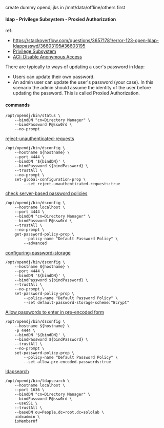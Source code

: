 create dummy opendj.jks in /mnt/data/offline/others first

#### ldap - Privilege Subsystem - Proxied Authorization
ref: 
 - https://stackoverflow.com/questions/36571781/error-123-open-ldap-ldappasswd/36603195#36603195
 - [Privilege Subsystem](https://docs.oracle.com/cd/E19450-01/820-6172/privilege-subsystem.html)
 - [ACI: Disable Anonymous Access](https://backstage.forgerock.com/docs/opendj/3.5/admin-guide/#access-control-disable-anonymous)

There are typically to ways of updating a user's password in ldap:

- Users can update their own password.
- An admin user can update the user's password (your case). In this scenario the admin should assume the identity of the user before updating the password. This is called Proxied Authorization.

#### commands
```shell
/opt/opendj/bin/status \
    --bindDN "cn=Directory Manager" \
    --bindPassword P@ssw0rd \
    --no-prompt
```
[reject-unauthenticated-requests](https://github.com/OpenIdentityPlatform/OpenDJ/wiki/Administration-Connection-Handlers#:~:text=32768%20%5C%0A%20%2D%2Dno%2Dprompt-,reject%2Dunauthenticated%2Drequests,-Rejects%20any%20request)
```shell
/opt/opendj/bin/dsconfig \
    --hostname ${hostname} \
    --port 4444 \
    --bindDN '${bindDN}' \
    --bindPassword ${bindPassword} \
    --trustAll \
    --no-prompt \
    set-global-configuration-prop \
        --set reject-unauthenticated-requests:true
```

[check server-based password policies](https://github.com/OpenIdentityPlatform/OpenDJ/wiki/Administration-Password-Policy#1011-server-based-password-policies)
```shell
/opt/opendj/bin/dsconfig \
    --hostname localhost \
    --port 4444 \
    --bindDN "cn=Directory Manager" \
    --bindPassword P@ssw0rd \
    --trustAll \
    --no-prompt \
    get-password-policy-prop \
        --policy-name "Default Password Policy" \
        --advanced
```

[configuring-password-storage](https://github.com/OpenIdentityPlatform/OpenDJ/wiki/Administration-Password-Policy#105-configuring-password-storage)
```shell
/opt/opendj/bin/dsconfig \
    --hostname ${hostname} \
    --port 4444 \
    --bindDN '${bindDN}' \
    --bindPassword ${bindPassword} \
    --trustAll \
    --no-prompt \
    set-password-policy-prop \
        --policy-name "Default Password Policy" \
        --set default-password-storage-scheme:"Bcrypt"
```

[Allow passwords to enter in pre-encoded form](https://forums.oracle.com/ords/apexds/post/allow-passwords-to-enter-in-pre-encoded-form-9340)
```shell
/opt/opendj/bin/dsconfig \
    --hostname ${hostname} \
    -p 4444 \
    --bindDN '${bindDN}' \
    --bindPassword ${bindPassword} \
    --trustAll \
    --no-prompt \
    set-password-policy-prop \
        --policy-name "Default Password Policy" \
        --set allow-pre-encoded-passwords:true
```
[ldapsearch](https://docs.ldap.com/ldap-sdk/docs/tool-usages/ldapsearch.html)
```shell
/opt/opendj/bin/ldapsearch \
    --hostname localhost \
    --port 1636 \
    --bindDN "cn=Directory Manager" \
    --bindPassword P@ssw0rd \
    --useSSL \
    --trustAll \
    --baseDN ou=People,dc=root,dc=sololab \
    uid=admin \
    isMemberOf
```